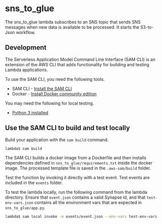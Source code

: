 # sns_to_glue

The sns_to_glue lambda subscribes to an SNS topic that sends SNS messages
when new data is available to be processed. It starts the S3-to-Json workflow.

## Development

The Serverless Application Model Command Line Interface (SAM CLI) is an
extension of the AWS CLI that adds functionality for building and testing
Lambda applications.

To use the SAM CLI, you need the following tools.

* SAM CLI - [Install the SAM CLI](https://docs.aws.amazon.com/serverless-application-model/latest/developerguide/serverless-sam-cli-install.html)
* Docker - [Install Docker community edition](https://hub.docker.com/search/?type=edition&offering=community)

You may need the following for local testing.
* [Python 3 installed](https://www.python.org/downloads/)

## Use the SAM CLI to build and test locally

Build your application with the `sam build` command.

```bash
lambda$ sam build
```

The SAM CLI builds a docker image from a Dockerfile and then installs
dependencies defined in `sns_to_glue/requirements.txt` inside the docker image.
The processed template file is saved in the `.aws-sam/build` folder.

Test the function by invoking it directly with a test event. Test events are
included in the `events` folder.

To test the lambda locally, run the following command from the lambda directory.
Ensure that `event.json` contains a valid Synapse id, and that `test-env-vars.json`
contains all the environment vars that are expected in `sns_to_glue/app.py`.

```bash
lambda$ sam local invoke -e events/event.json --env-vars test-env-vars.json
```
